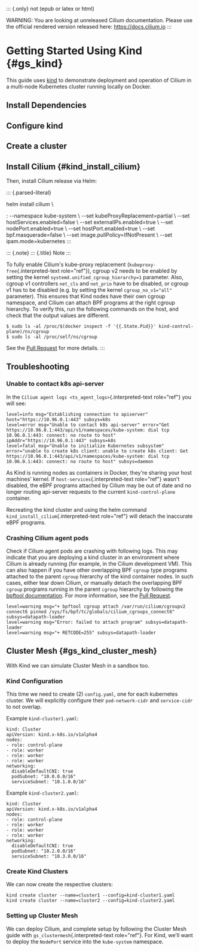 ::: {.only}
not (epub or latex or html)

WARNING: You are looking at unreleased Cilium documentation. Please use
the official rendered version released here: <https://docs.cilium.io>
:::

Getting Started Using Kind {#gs_kind}
==========================

This guide uses [kind](https://kind.sigs.k8s.io/) to demonstrate
deployment and operation of Cilium in a multi-node Kubernetes cluster
running locally on Docker.

Install Dependencies
--------------------

Configure kind
--------------

Create a cluster
----------------

Install Cilium {#kind_install_cilium}
--------------

Then, install Cilium release via Helm:

::: {.parsed-literal}

helm install cilium \\

:   \--namespace kube-system \\ \--set kubeProxyReplacement=partial \\
    \--set hostServices.enabled=false \\ \--set externalIPs.enabled=true
    \\ \--set nodePort.enabled=true \\ \--set hostPort.enabled=true \\
    \--set bpf.masquerade=false \\ \--set image.pullPolicy=IfNotPresent
    \\ \--set ipam.mode=kubernetes
:::

::: {.note}
::: {.title}
Note
:::

To fully enable Cilium\'s kube-proxy replacement
(`kubeproxy-free`{.interpreted-text role="ref"}), cgroup v2 needs to be
enabled by setting the kernel `systemd.unified_cgroup_hierarchy=1`
parameter. Also, cgroup v1 controllers `net_cls` and `net_prio` have to
be disabled, or cgroup v1 has to be disabled (e.g. by setting the kernel
`cgroup_no_v1="all"` parameter). This ensures that Kind nodes have their
own cgroup namespace, and Cilium can attach BPF programs at the right
cgroup hierarchy. To verify this, run the following commands on the
host, and check that the output values are different.

``` {.shell-session}
$ sudo ls -al /proc/$(docker inspect -f '{{.State.Pid}}' kind-control-plane)/ns/cgroup
$ sudo ls -al /proc/self/ns/cgroup
```

See the [Pull Request](https://github.com/cilium/cilium/pull/16259) for
more details.
:::

Troubleshooting
---------------

### Unable to contact k8s api-server

In the `Cilium agent logs <ts_agent_logs>`{.interpreted-text role="ref"}
you will see:

    level=info msg="Establishing connection to apiserver" host="https://10.96.0.1:443" subsys=k8s
    level=error msg="Unable to contact k8s api-server" error="Get https://10.96.0.1:443/api/v1/namespaces/kube-system: dial tcp 10.96.0.1:443: connect: no route to host" ipAddr="https://10.96.0.1:443" subsys=k8s
    level=fatal msg="Unable to initialize Kubernetes subsystem" error="unable to create k8s client: unable to create k8s client: Get https://10.96.0.1:443/api/v1/namespaces/kube-system: dial tcp 10.96.0.1:443: connect: no route to host" subsys=daemon

As Kind is running nodes as containers in Docker, they\'re sharing your
host machines\' kernel. If `host-services`{.interpreted-text role="ref"}
wasn\'t disabled, the eBPF programs attached by Cilium may be out of
date and no longer routing api-server requests to the current
`kind-control-plane` container.

Recreating the kind cluster and using the helm command
`kind_install_cilium`{.interpreted-text role="ref"} will detach the
inaccurate eBPF programs.

### Crashing Cilium agent pods

Check if Cilium agent pods are crashing with following logs. This may
indicate that you are deploying a kind cluster in an environment where
Cilium is already running (for example, in the Cilium development VM).
This can also happen if you have other overlapping BPF `cgroup` type
programs attached to the parent `cgroup` hierarchy of the kind container
nodes. In such cases, either tear down Cilium, or manually detach the
overlapping BPF `cgroup` programs running in the parent `cgroup`
hierarchy by following the [bpftool
documentation](https://manpages.ubuntu.com/manpages/focal/man8/bpftool-cgroup.8.html).
For more information, see the [Pull
Request](https://github.com/cilium/cilium/pull/16259).

    level=warning msg="+ bpftool cgroup attach /var/run/cilium/cgroupv2 connect6 pinned /sys/fs/bpf/tc/globals/cilium_cgroups_connect6" subsys=datapath-loader
    level=warning msg="Error: failed to attach program" subsys=datapath-loader
    level=warning msg="+ RETCODE=255" subsys=datapath-loader

Cluster Mesh {#gs_kind_cluster_mesh}
------------

With Kind we can simulate Cluster Mesh in a sandbox too.

### Kind Configuration

This time we need to create (2) `config.yaml`, one for each kubernetes
cluster. We will explicitly configure their `pod-network-cidr` and
`service-cidr` to not overlap.

Example `kind-cluster1.yaml`:

``` {.yaml}
kind: Cluster
apiVersion: kind.x-k8s.io/v1alpha4
nodes:
- role: control-plane
- role: worker
- role: worker
- role: worker
networking:
  disableDefaultCNI: true
  podSubnet: "10.0.0.0/16"
  serviceSubnet: "10.1.0.0/16"
```

Example `kind-cluster2.yaml`:

``` {.yaml}
kind: Cluster
apiVersion: kind.x-k8s.io/v1alpha4
nodes:
- role: control-plane
- role: worker
- role: worker
- role: worker
networking:
  disableDefaultCNI: true
  podSubnet: "10.2.0.0/16"
  serviceSubnet: "10.3.0.0/16"
```

### Create Kind Clusters

We can now create the respective clusters:

``` {.shell-session}
kind create cluster --name=cluster1 --config=kind-cluster1.yaml
kind create cluster --name=cluster2 --config=kind-cluster2.yaml
```

### Setting up Cluster Mesh

We can deploy Cilium, and complete setup by following the Cluster Mesh
guide with `gs_clustermesh`{.interpreted-text role="ref"}. For Kind,
we\'ll want to deploy the `NodePort` service into the `kube-system`
namespace.
